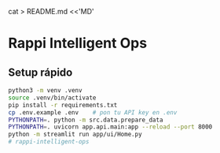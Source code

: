 cat > README.md <<'MD'
# Rappi Intelligent Ops

## Setup rápido
```bash
python3 -m venv .venv
source .venv/bin/activate
pip install -r requirements.txt
cp .env.example .env    # pon tu API key en .env
PYTHONPATH=. python -m src.data.prepare_data
PYTHONPATH=. uvicorn app.api.main:app --reload --port 8000
python -m streamlit run app/ui/Home.py
# rappi-intelligent-ops
